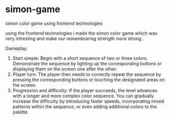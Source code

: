 # simon-game
simon color game  using  frontend technologies

using the frontend technologies i made the simon color game which was very intresting and make our remembraring strength more strong .

Gameplay:

1) Start simple: Begin with a short sequence of two or three colors. Demonstrate the sequence by lighting up the corresponding buttons or displaying them on the screen one after the other.
2) Player turn: The player then needs to correctly repeat the sequence by pressing the corresponding buttons or touching the designated areas on the screen.
3) Progression and difficulty: If the player succeeds, the level advances with a longer and more complex color sequence. You can gradually increase the difficulty by introducing faster speeds, incorporating mixed patterns within the sequence, or even adding additional colors to the palette.

